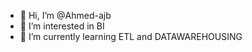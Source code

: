 - 👋 Hi, I’m @Ahmed-ajb
- 👀 I’m interested in BI
- 🌱 I’m currently learning ETL and DATAWAREHOUSING

<!---
Ahmed-ajb/Ahmed-ajb is a ✨ special ✨ repository because its `README.md` (this file) appears on your GitHub profile.
You can click the Preview link to take a look at your changes.
--->
